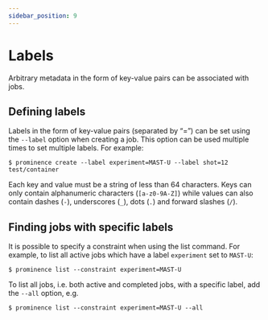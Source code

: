 ```yaml
---
sidebar_position: 9
---
```


# Labels

Arbitrary metadata in the form of key-value pairs can be associated with jobs.

## Defining labels

Labels in the form of key-value pairs (separated by “=”) can be set using the `--label` option when creating a job. This option can be used multiple times to set multiple labels. For example:

```
$ prominence create --label experiment=MAST-U --label shot=12 test/container
```

Each key and value must be a string of less than 64 characters. Keys can only contain alphanumeric characters (``[a-z0-9A-Z]``) while values can also contain dashes (`-`), underscores (`_`), dots (`.`) and forward slashes (`/`).

## Finding jobs with specific labels

It is possible to specify a constraint when using the list command. For example, to list all active jobs which have a label `experiment` set to `MAST-U`:

```
$ prominence list --constraint experiment=MAST-U
```

To list all jobs, i.e. both active and completed jobs, with a specific label, add the `--all` option, e.g.

```
$ prominence list --constraint experiment=MAST-U --all
```

